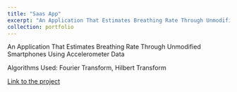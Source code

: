 ```yaml
---
title: "Saas App"
excerpt: "An Application That Estimates Breathing Rate Through Unmodified Smartphones Using Accelerometer Data"
collection: portfolio
---
```


An Application That Estimates Breathing Rate Through Unmodified Smartphones Using Accelerometer Data

Algorithms Used: Fourier Transform, Hilbert Transform

[Link to the project]()
